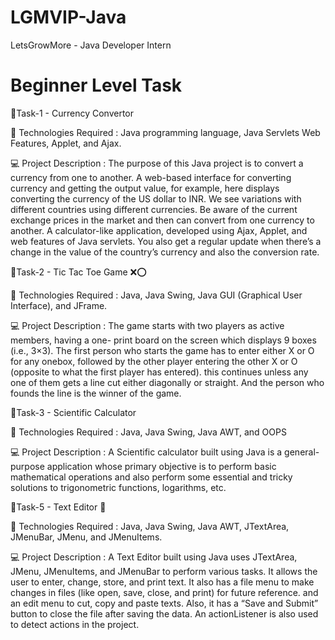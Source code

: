 # LGMVIP-Java

LetsGrowMore - Java Developer Intern

# Beginner Level Task



🔰Task-1 - Currency Convertor 

🚀 Technologies Required :
Java programming language, Java Servlets Web Features, Applet, and Ajax.

💻 Project Description :
The purpose of this Java project is to convert a currency from one to another. A web-based interface for converting currency and getting the output value, for example, here displays converting the currency of the US dollar to INR. We see variations with different countries using different currencies. Be aware of the current exchange prices in the market and then can convert from one currency to another. A calculator-like application, developed using Ajax, Applet, and web features of Java servlets. You also get a regular update when there’s a change in the value of the country’s currency and also the conversion rate.


🔰Task-2 - Tic Tac Toe Game ❌⭕

 🚀 Technologies Required :
Java, Java Swing, Java GUI (Graphical User Interface), and JFrame.

💻 Project Description :
The game starts with two players as active members, having a one- print board on the screen which displays 9 boxes (i.e., 3×3). The first person who starts the game has to enter either X or O for any onebox, followed by the other player entering the other X or O (opposite to what the first player has entered). this continues unless any one of them gets a line cut either diagonally or straight. And the person who founds the line is the winner of the game.


🔰Task-3 - Scientific Calculator

🚀 Technologies Required :
Java, Java Swing, Java AWT, and OOPS

💻 Project Description :
A Scientific calculator built using Java is a general-purpose application whose primary objective is to perform basic mathematical operations and also perform some essential and tricky solutions to trigonometric functions, logarithms, etc.


🔰Task-5 - Text Editor 📝

🚀 Technologies Required :
Java, Java Swing, Java AWT, JTextArea, JMenuBar, JMenu, and JMenuItems.

💻 Project Description :
A Text Editor built using Java uses JTextArea, JMenu, JMenuItems, and JMenuBar to perform various tasks. It allows the user to enter, change, store, and print text. It also has a file menu to make changes in files (like open, save, close, and print) for future reference. and an edit menu to cut, copy and paste texts. Also, it has a “Save and Submit” button to close the file after saving the data. An actionListener is also used to detect actions in the project.
